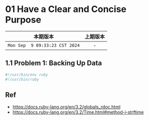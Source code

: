 # 01 Have a Clear and Concise Purpose


|本期版本| 上期版本
|:---:|:---:
`Mon Sep  9 09:33:23 CST 2024` | -

## 1.1 Problem 1: Backing Up Data

```bash
#!/usr/bin/env ruby
#!/usr/bin/ruby
```

## Ref

* <https://docs.ruby-lang.org/en/3.2/globals_rdoc.html>
* <https://docs.ruby-lang.org/en/3.2/Time.html#method-i-strftime>